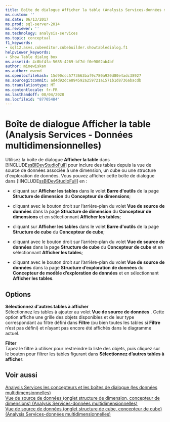 ```yaml
---
title: Boîte de dialogue Afficher la table (Analysis Services-données multidimensionnelles) | Microsoft Docs
ms.custom: ''
ms.date: 06/13/2017
ms.prod: sql-server-2014
ms.reviewer: ''
ms.technology: analysis-services
ms.topic: conceptual
f1_keywords:
- sql12.asvs.cubeeditor.cubebuilder.showtabledialog.f1
helpviewer_keywords:
- Show Table dialog box
ms.assetid: 4c0bf4fa-5685-4269-bf7d-f0e9802ab4bf
author: minewiskan
ms.author: owend
ms.openlocfilehash: 15d90ccc5773663baf9c780a920d80e4adc38927
ms.sourcegitcommit: ad4d92dce894592a259721a1571b1d8736abacdb
ms.translationtype: MT
ms.contentlocale: fr-FR
ms.lasthandoff: 08/04/2020
ms.locfileid: "87705484"
---
```

# <a name="show-table-dialog-box-analysis-services---multidimensional-data"></a>Boîte de dialogue Afficher la table (Analysis Services - Données multidimensionnelles)
  Utilisez la boîte de dialogue **Afficher la table** dans [!INCLUDE[ssBIDevStudioFull](../includes/ssbidevstudiofull-md.md)] pour inclure des tables depuis la vue de source de données associée à une dimension, un cube ou une structure d'exploration de données. Vous pouvez afficher cette boîte de dialogue dans [!INCLUDE[ssBIDevStudioFull](../includes/ssbidevstudiofull-md.md)] en :  
  
-   cliquant sur **Afficher les tables** dans le volet **Barre d'outils** de la page **Structure de dimension** du **Concepteur de dimensions**;  
  
-   cliquant avec le bouton droit sur l’arrière-plan du volet **Vue de source de données** dans la page **Structure de dimension** du **Concepteur de dimensions** et en sélectionnant **Afficher les tables**;  
  
-   cliquant sur **Afficher les tables** dans le volet **Barre d'outils** de la page **Structure de cube** du **Concepteur de cube**;  
  
-   cliquant avec le bouton droit sur l’arrière-plan du volet **Vue de source de données** dans la page **Structure de cube** du **Concepteur de cube** et en sélectionnant **Afficher les tables**;  
  
-   cliquant avec le bouton droit sur l’arrière-plan du volet **Vue de source de données** dans la page **Structure d’exploration de données** du **Concepteur de modèle d’exploration de données** et en sélectionnant **Afficher les tables**.  
  
## <a name="options"></a>Options  
 **Sélectionnez d'autres tables à afficher**  
 Sélectionnez les tables à ajouter au volet **Vue de source de données** . Cette option affiche une grille des objets disponibles et de leur type correspondant au filtre défini dans **Filtre** (ou bien toutes les tables si **Filtre** n’est pas défini) et n’ayant pas encore été affichés dans le diagramme actuel.  
  
 **Filter**  
 Tapez le filtre à utiliser pour restreindre la liste des objets, puis cliquez sur le bouton pour filtrer les tables figurant dans **Sélectionnez d’autres tables à afficher**.  
  
## <a name="see-also"></a>Voir aussi  
 [Analysis Services les concepteurs et les boîtes de dialogue &#40;les données multidimensionnelles&#41;](analysis-services-designers-and-dialog-boxes-multidimensional-data.md)   
 [Vue de source de données &#40;onglet structure de dimension, concepteur de dimensions&#41; &#40;Analysis Services-données multidimensionnelles&#41;](datasource-view-dimension-designer-analysis-services-multidimensional-data.md)   
 [Vue de source de données &#40;onglet structure de cube, concepteur de cube&#41; &#40;Analysis Services-données multidimensionnelles&#41;](data-source-view-cube-designer-analysis-services-multidimensional-data.md)  
  
  
